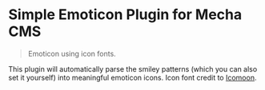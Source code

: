 Simple Emoticon Plugin for Mecha CMS
====================================

> Emoticon using icon fonts.

This plugin will automatically parse the smiley patterns (which you can also set it yourself) into meaningful emoticon icons. Icon font credit to [Icomoon](http://icomoon.io "IcoMoon &ndash; Custom Built and Crisp Icon Fonts").